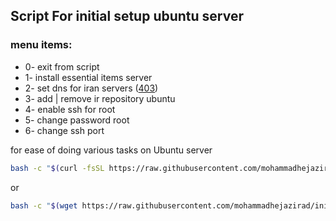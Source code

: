 ## Script For initial setup ubuntu server

### menu items:
* 0- exit from script
* 1- install essential items server
* 2- set dns for iran servers ([403](https://403.online/))
* 3- add | remove ir repository ubuntu
* 4- enable ssh for root
* 5- change password root
* 6- change ssh port

for ease of doing various tasks on Ubuntu server

```bash
bash -c "$(curl -fsSL https://raw.githubusercontent.com/mohammadhejazirad/initial_server_setup_ubuntu/main/setup.bash)"
```
or

```bash
bash -c "$(wget https://raw.githubusercontent.com/mohammadhejazirad/initial_server_setup_ubuntu/main/setup.bash -O -)"
```

